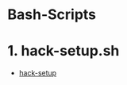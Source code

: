 # Bash-Scripts

# 1. hack-setup.sh
* [hack-setup](https://github.com/oza51413/Bash-Scripts/blob/main/hack-setup.sh)
